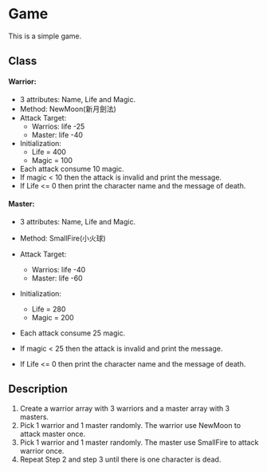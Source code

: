 Game
===

This is a simple game.

Class
---
#### Warrior:
- 3 attributes: Name, Life and Magic.
- Method: NewMoon(新月劍法)
- Attack Target:
    - Warrios: life -25
    - Master: life -40
- Initialization:
    - Life = 400
    - Magic = 100
- Each attack consume 10 magic.
- If magic < 10 then the attack is invalid and print the message.
- If Life <= 0 then print the character name and the message of death.


#### Master:
- 3 attributes: Name, Life and Magic.
- Method: SmallFire(小火球)
- Attack Target:
    - Warrios: life -40
    - Master: life -60
- Initialization:
    - Life = 280
    - Magic = 200
- Each attack consume 25 magic.
- If magic < 25 then the attack is invalid and print the message.

- If Life <= 0 then print the character name and the message of death.

Description
---
1. Create a warrior array with 3 warriors and a master array with 3 masters. 
2. Pick 1 warrior and 1 master randomly. The warrior use NewMoon to attack master once.
3. Pick 1 warrior and 1 master randomly. The master use SmallFire to attack warrior once.
4. Repeat Step 2 and step 3 until there is one character is dead.